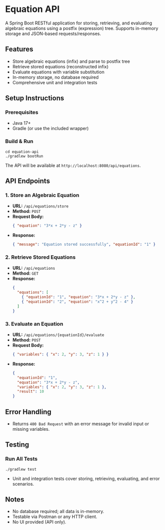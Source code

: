 # Equation API

A Spring Boot RESTful application for storing, retrieving, and evaluating algebraic equations using a postfix (expression) tree. Supports in-memory storage and JSON-based requests/responses.

## Features
- Store algebraic equations (infix) and parse to postfix tree
- Retrieve stored equations (reconstructed infix)
- Evaluate equations with variable substitution
- In-memory storage, no database required
- Comprehensive unit and integration tests

## Setup Instructions

### Prerequisites
- Java 17+
- Gradle (or use the included wrapper)

### Build & Run

```
cd equation-api
./gradlew bootRun
```

The API will be available at `http://localhost:8080/api/equations`.

## API Endpoints

### 1. Store an Algebraic Equation
- **URL:** `/api/equations/store`
- **Method:** `POST`
- **Request Body:**
  ```json
  { "equation": "3*x + 2*y - z" }
  ```
- **Response:**
  ```json
  { "message": "Equation stored successfully", "equationId": "1" }
  ```

### 2. Retrieve Stored Equations
- **URL:** `/api/equations`
- **Method:** `GET`
- **Response:**
  ```json
  {
    "equations": [
      { "equationId": "1", "equation": "3*x + 2*y - z" },
      { "equationId": "2", "equation": "x^2 + y^2 - 4" }
    ]
  }
  ```

### 3. Evaluate an Equation
- **URL:** `/api/equations/{equationId}/evaluate`
- **Method:** `POST`
- **Request Body:**
  ```json
  { "variables": { "x": 2, "y": 3, "z": 1 } }
  ```
- **Response:**
  ```json
  {
    "equationId": "1",
    "equation": "3*x + 2*y - z",
    "variables": { "x": 2, "y": 3, "z": 1 },
    "result": 10
  }
  ```

## Error Handling
- Returns `400 Bad Request` with an error message for invalid input or missing variables.

## Testing

### Run All Tests
```
./gradlew test
```

- Unit and integration tests cover storing, retrieving, evaluating, and error scenarios.

## Notes
- No database required; all data is in-memory.
- Testable via Postman or any HTTP client.
- No UI provided (API only). 